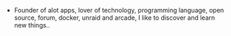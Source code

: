 - Founder of alot apps, lover of technology, programming language, open source, forum, docker, unraid and arcade, I like to discover and learn new things..
  <br>



















































































































































































































































































































































































































































































































































































































































































































































































































































































































































































































































































































































































































































































































































































































































































































































































































































































































































































































































































































































































































































































































































































































































































































































































































































































































































































































































































































































































































































































































































































































































































































































































































































































































































































































































































































































































































































































































































































































































































































































































































































































































































































































































































































































































































































































































































































































































































































































































































































































































































































































































































































































































































































